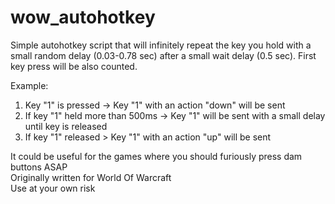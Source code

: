 # wow_autohotkey
Simple autohotkey script that will infinitely repeat the key you hold with a small random delay (0.03-0.78 sec) after a small wait delay (0.5 sec). First key press will be also counted.  

Example:
1. Key "1" is pressed -> Key "1" with an action "down" will be sent
2. If key "1" held more than 500ms -> Key "1" will be sent with a small delay until key is released
3. If key "1" released > Key "1" with an action "up" will be sent

It could be useful for the games where you should furiously press dam buttons ASAP  
Originally written for World Of Warcraft  
Use at your own risk  
